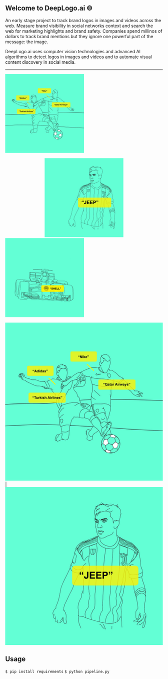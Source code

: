 ## Welcome to DeepLogo.ai ©

An early stage project to track brand logos in images and videos across the web. Measure brand visibility in social networks context and search the web for marketing highlights and brand safety. Companies spend millinos of dollars to track brand mentions but they ignore one powerful part of the message: the image. 

DeepLogo.ai uses computer vision technologies and advanced AI algorithms to detect logos in images and videos and to automate visual content discovery in social media.
<hr>
 

<right><img src="static/a9231fbb-0272-40c9-8178-66e883d83813.jpeg" width="50%"></right>
<center><img src="static/b61426dc-dc89-4ab7-9496-7264f490c088.jpeg" width="50%"></center>
<left><img src="static/375f3a12-b4cb-4656-a360-1e4ce982a9ba.jpeg" width="50%"></left>

![](static/a9231fbb-0272-40c9-8178-66e883d83813.jpeg)  |  ![](static/b61426dc-dc89-4ab7-9496-7264f490c088.jpeg)


## Usage

`$ pip install requirements`
`$ python pipeline.py`